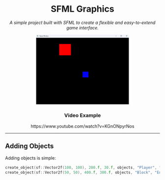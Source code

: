 <h1 align="center">SFML Graphics</h1>

<p align="center">
  <i>A simple project built with SFML to create a flexible and easy-to-extend game interface.</i>
</p>

<p align="center">
  <img src="https://raw.githubusercontent.com/cadenmbond/SFML-Graphics/master/Game%20Window.png" alt="Game Window Example" width="60%" />
</p>

<h3 align="center">Video Example</h3>
<p align="center">https://www.youtube.com/watch?v=KGnONpyrNos</p>

---

## Adding Objects

Adding objects is simple:

```cpp
create_object(sf::Vector2f(100, 100), 200.f, 30.f, objects, "Player", "Player", sf::Color::Red);
create_object(sf::Vector2f(50, 50), 400.f, 300.f, objects, "Block", "Environment", sf::Color::Blue);
